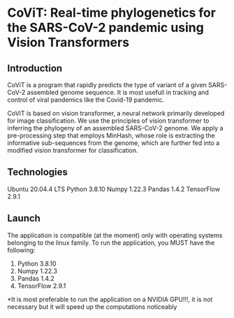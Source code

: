 # CoViT: Real-time phylogenetics for the SARS-CoV-2 pandemic using Vision Transformers

## Introduction
CoViT is a program that rapidly predicts the type of variant of a given SARS-CoV-2 assembled genome sequence.
It is most usefull in tracking and control of viral pandemics like the Covid-19 pandemic.

CoViT is based on vision transformer, a neural network primarily developed for image classification.
We use the principles of vision transformer to inferring the phylogeny of an assembled SARS-CoV-2 genome.
We apply a pre-processing step that employs MinHash, whose role is extracting the informative sub-sequences from the genome,
which are further fed into a modified vision transformer for classification.

## Technologies
Ubuntu 20.04.4 LTS
Python 3.8.10
Numpy 1.22.3
Pandas 1.4.2
TensorFlow 2.9.1

## Launch
The application is compatible (at the moment) only with operating systems belonging to the linux family.
To run the application, you MUST have the following:
1. Python 3.8.10
2. Numpy 1.22.3
3. Pandas 1.4.2
4. TensorFlow 2.9.1

*It is most preferable to run the application on a NVIDIA GPU!!!, it is not necessary but it will speed up the computations noticeably
